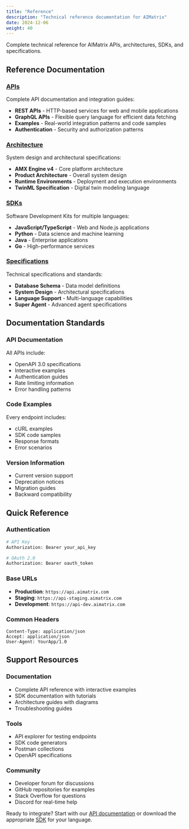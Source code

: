 ```yaml
---
title: "Reference"
description: "Technical reference documentation for AIMatrix"
date: 2024-12-06
weight: 40
---
```


Complete technical reference for AIMatrix APIs, architectures, SDKs, and specifications.

## Reference Documentation

### [APIs](/reference/apis/)
Complete API documentation and integration guides:
- **REST APIs** - HTTP-based services for web and mobile applications
- **GraphQL APIs** - Flexible query language for efficient data fetching
- **Examples** - Real-world integration patterns and code samples
- **Authentication** - Security and authorization patterns

### [Architecture](/reference/architecture/)
System design and architectural specifications:
- **AMX Engine v4** - Core platform architecture
- **Product Architecture** - Overall system design
- **Runtime Environments** - Deployment and execution environments
- **TwinML Specification** - Digital twin modeling language

### [SDKs](/reference/sdks/)
Software Development Kits for multiple languages:
- **JavaScript/TypeScript** - Web and Node.js applications
- **Python** - Data science and machine learning
- **Java** - Enterprise applications
- **Go** - High-performance services

### [Specifications](/reference/specifications/)
Technical specifications and standards:
- **Database Schema** - Data model definitions
- **System Design** - Architectural specifications
- **Language Support** - Multi-language capabilities
- **Super Agent** - Advanced agent specifications

## Documentation Standards

### API Documentation
All APIs include:
- OpenAPI 3.0 specifications
- Interactive examples
- Authentication guides
- Rate limiting information
- Error handling patterns

### Code Examples
Every endpoint includes:
- cURL examples
- SDK code samples
- Response formats
- Error scenarios

### Version Information
- Current version support
- Deprecation notices
- Migration guides
- Backward compatibility

## Quick Reference

### Authentication
```bash
# API Key
Authorization: Bearer your_api_key

# OAuth 2.0
Authorization: Bearer oauth_token
```

### Base URLs
- **Production**: `https://api.aimatrix.com`
- **Staging**: `https://api-staging.aimatrix.com`
- **Development**: `https://api-dev.aimatrix.com`

### Common Headers
```
Content-Type: application/json
Accept: application/json
User-Agent: YourApp/1.0
```

## Support Resources

### Documentation
- Complete API reference with interactive examples
- SDK documentation with tutorials
- Architecture guides with diagrams
- Troubleshooting guides

### Tools
- API explorer for testing endpoints
- SDK code generators
- Postman collections
- OpenAPI specifications

### Community
- Developer forum for discussions
- GitHub repositories for examples
- Stack Overflow for questions
- Discord for real-time help

Ready to integrate? Start with our [API documentation](/reference/apis/) or download the appropriate [SDK](/reference/sdks/) for your language.